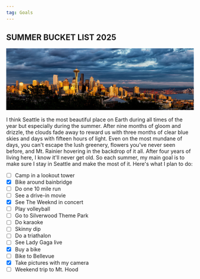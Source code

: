 ```yaml
---
tag: Goals
---
```


## SUMMER BUCKET LIST 2025

<img src="/pictures/summer2025.jpg"/>

I think Seattle is the most beautiful place on Earth during all times of the year but especially during the summer. After nine months of gloom and drizzle, the clouds fade away to reward us with three months of clear blue skies and days with fifteen hours of light. Even on the most mundane of days, you can't escape the lush greenery, flowers you've never seen before, and Mt. Rainier hovering in the backdrop of it all. After four years of living here, I know it'll never get old. So each summer, my main goal is to make sure I stay in Seattle and make the most of it. Here's what I plan to do: 

- [ ] Camp in a lookout tower
- [x] Bike around bainbridge
- [ ] Do one 10 mile run
- [ ] See a drive-in movie
- [x] See The Weeknd in concert
- [ ] Play volleyball
- [ ] Go to Silverwood Theme Park
- [ ] Do karaoke
- [ ] Skinny dip
- [ ] Do a triathalon
- [ ] See Lady Gaga live
- [x] Buy a bike
- [ ] Bike to Bellevue
- [x] Take pictures with my camera
- [ ] Weekend trip to Mt. Hood
